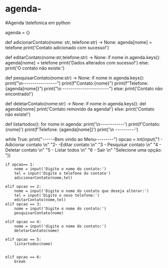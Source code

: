 # agenda-
#Agenda \\telefonica em python

agenda = {}

def adicionarContato(nome: str, telefone:str) -> None:
    agenda[nome] = telefone
    print('Contato adicionado com sucesso!')


def editarContato(nome:str,telefone:str) -> None:
    if nome in agenda.keys():
        agenda[nome] = telefone
        print('Dados alterados com sucesso!')
    else:
        print('O contato não existe:')



def pesquisarContato(nome:str) -> None:
    if nome in agenda.keys():
        print("\n-----------------")
        print(f"Contato:{nome}")
        print(f"Telefone: {agenda[nome]}")
        print("\n -----------------------")
    else:
        print('Contato não encontrado!')

def deletarContato(nome:str) -> None:
    if nome in agenda.keys():
        del agenda[nome]
        print('Contato removido da agenda!')
    else:
        print('Contato não existe!')


def listartodos():
    for nome in agenda:
        print('\n------------')
        print(f'Contato: {nome}')
        print(f'Telefone: {agenda[nome]}')
        print('\n ----------')


while True:
    print("------Bem vindo ao Menu---------")
    opcao = int(input("1 - Adicionar contato \n"
                      "2- -Editar contato \n"
                      "3 - Pesquisar contato \n"
                      "4 - Deletar contato \n"
                      "5 - Listar todos \n"
                      "6 - Sair \n"
                      "Selecione uma opção: "))

    if opcao== 1:
        nome = input('Digite o nome do contato:')
        tel = input('Digite o telefone do contato')
        adicionarContato(nome,tel)

    elif opcao == 2:
        nome = input('Digite o nome do contato que deseja alterar:')
        tel = input('Digite o novo telefone:')
        editarContato(nome,tel)
    elif opcao == 3:
        nome = input('Digite o nome do contato:')
        pesquisarContato(nome)

    elif opcao == 4:
        nome = input('digite o nome do contato:')
        deletarContato(nome)

    elif opcao == 5:
        listartodos(nome)


    elif opcao == 6:
        break
